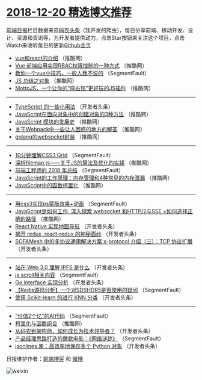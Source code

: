 # [2018-12-20 精选博文推荐](https://toutiao.qdkfweb.cn/date/2018/12/20)

[前端日报](https://qdkfweb.cn/c/news)栏目数据来自[码农头条](https://toutiao.qdkfweb.cn/)（我开发的爬虫），每日分享前端、移动开发、设计、资源和资讯等，为开发者提供动力，点击Star按钮来关注这个项目，点击Watch来收听每日的更新[Github主页](https://github.com/kujian/frontendDaily)
* [vue和react的介绍](https://toutiao.qdkfweb.cn/95196.html) （推酷网）
* [Vue 前端应用实现RBAC权限控制的一种方式](https://toutiao.qdkfweb.cn/95194.html) （推酷网）
* [教你一个vue小技巧，一般人我不说的](https://toutiao.qdkfweb.cn/95123.html) （SegmentFault）
* [JS 总结之对象](https://toutiao.qdkfweb.cn/95191.html) （推酷网）
* [MottoJS，一个让你的“座右铭”更好玩的JS插件](https://toutiao.qdkfweb.cn/95184.html) （推酷网）

***
* [TypeScript 的一些小用法](https://toutiao.qdkfweb.cn/95155.html) （开发者头条）
* [JavaScript在面向对象中的创建对象的3种方法](https://toutiao.qdkfweb.cn/95190.html) （推酷网）
* [JavaScript 模块的发展史](https://toutiao.qdkfweb.cn/95193.html) （推酷网）
* [关于Webpack中一些让人困惑的地方的解答](https://toutiao.qdkfweb.cn/95183.html) （推酷网）
* [golang的websocket封装](https://toutiao.qdkfweb.cn/95195.html) （推酷网）

***
* [10分钟理解CSS3 Grid](https://toutiao.qdkfweb.cn/95120.html) （SegmentFault）
* [深析filemap.js——关于JS的算法及优化的实践](https://toutiao.qdkfweb.cn/95185.html) （推酷网）
* [前端工程师的 2018 年总结](https://toutiao.qdkfweb.cn/95121.html) （SegmentFault）
* [JavaScript的工作原理：内存管理和4种常见的内存泄漏](https://toutiao.qdkfweb.cn/95186.html) （推酷网）
* [JavaScript中的函数柯里化](https://toutiao.qdkfweb.cn/95188.html) （推酷网）

***
* [用css3实现ps蒙版效果+动画](https://toutiao.qdkfweb.cn/95124.html) （SegmentFault）
* [JavaScript是如何工作: 深入探索 websocket 和HTTP/2与SSE +如何选择正确的路径](https://toutiao.qdkfweb.cn/95189.html) （推酷网）
* [React Native 实现地图导航](https://toutiao.qdkfweb.cn/95158.html) （开发者头条）
* [揭开 redux, react-redux 的神秘面纱](https://toutiao.qdkfweb.cn/95149.html) （开发者头条）
* [SOFAMesh 中的多协议通用解决方案 x-protocol 介绍（三）：TCP 协议扩展](https://toutiao.qdkfweb.cn/95160.html) （开发者头条）

***
* [站在 Web 3.0 理解 IPFS 是什么](https://toutiao.qdkfweb.cn/95153.html) （开发者头条）
* [js scroll相关内容](https://toutiao.qdkfweb.cn/95132.html) （SegmentFault）
* [Go interface 实现分析](https://toutiao.qdkfweb.cn/95143.html) （开发者头条）
* [【Redis源码分析】一个对SDSHDR5是否使用的疑问](https://toutiao.qdkfweb.cn/95122.html) （SegmentFault）
* [使用 Scikit-learn 的进行 KNN 分类](https://toutiao.qdkfweb.cn/95154.html) （开发者头条）

***
* [“价值2个亿”的AI代码](https://toutiao.qdkfweb.cn/95133.html) （SegmentFault）
* [柯里化与函数组合](https://toutiao.qdkfweb.cn/95187.html) （推酷网）
* [从码农到架构师，如何成长为技术领导者？](https://toutiao.qdkfweb.cn/95144.html) （开发者头条）
* [产品经理思路打造的爆款电影：《网络谜踪》](https://toutiao.qdkfweb.cn/95134.html) （SegmentFault）
* [jsonlines 库：高效率地保存多个 Python 对象](https://toutiao.qdkfweb.cn/95145.html) （开发者头条）

日报维护作者：[前端博客](https://qdkfweb.cn/) 和 [微博](https://qdkfweb.cn/go/weibo)

![weixin](https://user-images.githubusercontent.com/3055447/38468989-651132ac-3b80-11e8-8e6b-15122322a9d7.png)